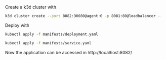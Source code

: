 Create a k3d cluster with
```Bash
k3d cluster create --port 8082:30080@agent:0 -p 8081:80@loadbalancer --agents 2
```

Deploy with 

```Bash
kubectl apply -f manifests/deployment.yaml

kubectl apply -f manifests/service.yaml
```

Now the application can be accessed in http://localhost:8082/
